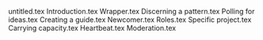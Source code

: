 untitled.tex
Introduction.tex
Wrapper.tex
Discerning a pattern.tex
Polling for ideas.tex
Creating a guide.tex
Newcomer.tex
Roles.tex
Specific project.tex
Carrying capacity.tex
Heartbeat.tex
Moderation.tex